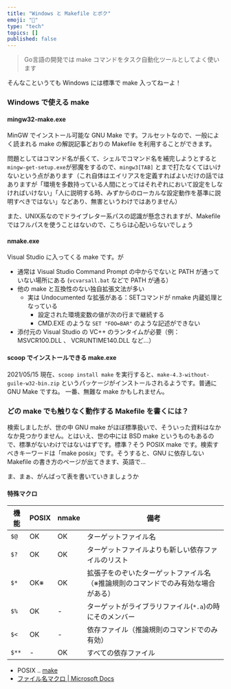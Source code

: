 ```yaml
---
title: "Windows と Makefile とボク"
emoji: "🦁"
type: "tech"
topics: []
published: false
---
```


> Go言語の開発では make コマンドをタスク自動化ツールとしてよく使います

そんなこというても Windows には標準で make 入ってねーよ！

### Windows で使える make

#### mingw32-make.exe

MinGW でインストール可能な GNU Make です。フルセットなので、一般によく読まれる make の解説記事どおりの Makefile を利用することができます。

問題としてはコマンド名が長くて、シェルでコマンド名を補完しようとすると `mingw-get-setup.exe`が邪魔をするので、`mingw3[TAB]` とまで打たなくてはいけないという点があります（これ自体はエイリアスを定義すればよいだけの話ではありますが「環境を多数持っている人間にとってはそれぞれにおいて設定をしなければいけない」「人に説明する時、みずからのローカルな設定動作を基準に説明すべきではない」などあり、無害というわけではありません）

また、UNIX系なのでドライブレター系パスの認識が懸念されますが、Makefile ではフルパスを使うことはないので、こちらは心配いらないでしょう

#### nmake.exe

Visual Studio に入ってくる make です。が

- 通常は Visual Studio Command Prompt の中からでないと PATH が通っていない場所にある (`vcvarsall.bat` などで PATH が通る）
- 他の make と互換性のない独自拡張文法が多い
	- 実は Undocumented な拡張がある：SETコマンドが nmake 内蔵処理となっている
		- 設定された環境変数の値が次の行まで継続する
		- CMD.EXE のような `SET "FOO=BAR"` のような記述ができない
- 添付元の Visual Studio の VC++ のランタイムが必要（例：MSVCR100.DLL 、  VCRUNTIME140.DLL など…）

#### scoop でインストールできる make.exe

2021/05/15 現在、`scoop install make` を実行すると、`make-4.3-without-guile-w32-bin.zip` というパッケージがインストールされるようです。普通に GNU Make ですね。
一番、無難な make かもしれません。

### どの make でも触りなく動作する Makefile を書くには？

検索しましたが、世の中 GNU make がほぼ標準扱いで、そういった資料はなかなか見つかりません。とはいえ、世の中には BSD make というものもあるので、標準がないわけではないはずです。標準？そう POSIX make です。検索すべきキーワードは「make posix」です。そうすると、GNU に依存しない Makefile の書き方のページが出てきます、英語で…

ま、まぁ、がんばって表を書いていきましょうか

#### 特殊マクロ

機能 | POSIX | nmake | 備考
-----|----------|-------|----------
`$@` | OK | OK | ターゲットファイル名
`$?` | OK | OK | ターゲットファイルよりも新しい依存ファイルのリスト
`$*` | OK※ | OK | 拡張子をのぞいたターゲットファイル名（※推論規則のコマンドでのみ有効な場合がある）
`$%` | OK | -  | ターゲットがライブラリファイル(`*.a`)の時にそのメンバー
`$<` | OK | - | 依存ファイル（推論規則のコマンドでのみ有効）
`$**` | - | OK | すべての依存ファイル

- POSIX .. [make](https://pubs.opengroup.org/onlinepubs/9699919799/utilities/make.html)
- [ファイル名マクロ | Microsoft Docs](https://docs.microsoft.com/ja-jp/cpp/build/reference/filename-macros?view=msvc-160)











